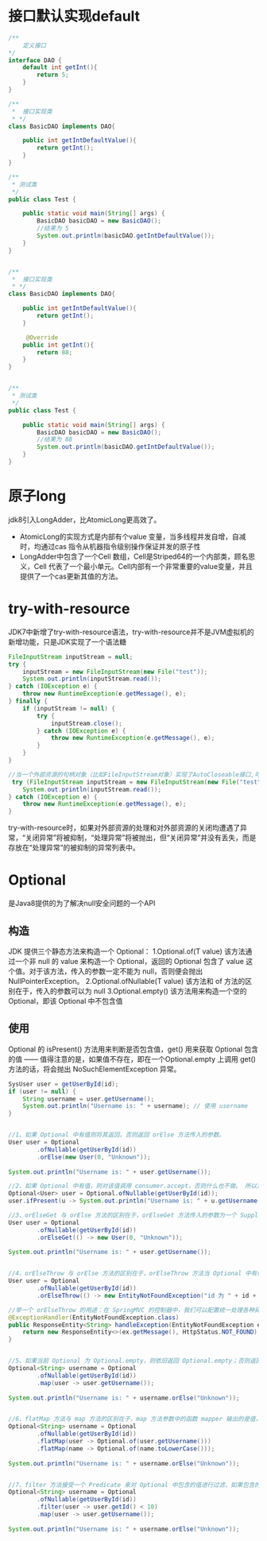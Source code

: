 # 接口默认实现default
```java
/**
    定义接口
*/
interface DAO {
    default int getInt(){
        return 5;
    }
}

/**
 *  接口实现类
 * */
class BasicDAO implements DAO{

    public int getIntDefaultValue(){
        return getInt();
    }
}

/**
 * 测试类
 */
public class Test {

    public static void main(String[] args) {
        BasicDAO basicDAO = new BasicDAO();
        //结果为 5 
        System.out.println(basicDAO.getIntDefaultValue());
    }
}


/**
 *  接口实现类
 * */
class BasicDAO implements DAO{

    public int getIntDefaultValue(){
        return getInt();
    }

     @Override
    public int getInt(){
        return 88;
    }
}


/**
 * 测试类
 */
public class Test {

    public static void main(String[] args) {
        BasicDAO basicDAO = new BasicDAO();
        //结果为 88 
        System.out.println(basicDAO.getIntDefaultValue());
    }
}
```


# 原子long
jdk8引入LongAdder，比AtomicLong更高效了。
- AtomicLong的实现方式是内部有个value 变量，当多线程并发自增，自减时，均通过cas 指令从机器指令级别操作保证并发的原子性
- LongAdder中包含了一个Cell 数组，Cell是Striped64的一个内部类，顾名思义，Cell 代表了一个最小单元。Cell内部有一个非常重要的value变量，并且提供了一个cas更新其值的方法。

# try-with-resource
JDK7中新增了try-with-resource语法，try-with-resource并不是JVM虚拟机的新增功能，只是JDK实现了一个语法糖

```java
FileInputStream inputStream = null;
try {
    inputStream = new FileInputStream(new File("test"));
    System.out.println(inputStream.read());
} catch (IOException e) {
    throw new RuntimeException(e.getMessage(), e);
} finally {
    if (inputStream != null) {
        try {
            inputStream.close();
        } catch (IOException e) {
            throw new RuntimeException(e.getMessage(), e);
        }
    }
}

//当一个外部资源的句柄对象（比如FileInputStream对象）实现了AutoCloseable接口,可以简化
 try (FileInputStream inputStream = new FileInputStream(new File("test"))) {
    System.out.println(inputStream.read());
} catch (IOException e) {
    throw new RuntimeException(e.getMessage(), e);
}
```
try-with-resource时，如果对外部资源的处理和对外部资源的关闭均遭遇了异常，“关闭异常”将被抑制，“处理异常”将被抛出，但“关闭异常”并没有丢失，而是存放在“处理异常”的被抑制的异常列表中。

# Optional
是Java8提供的为了解决null安全问题的一个API
## 构造
JDK 提供三个静态方法来构造一个 Optional：
1.Optional.of(T value)
该方法通过一个非 null 的 value 来构造一个 Optional，返回的 Optional 包含了 value 这个值。对于该方法，传入的参数一定不能为 null，否则便会抛出 NullPointerException。
2.Optional.ofNullable(T value)
该方法和 of 方法的区别在于，传入的参数可以为 null
3.Optional.empty()
该方法用来构造一个空的 Optional，即该 Optional 中不包含值

## 使用
Optional 的 isPresent() 方法用来判断是否包含值，get() 用来获取 Optional 包含的值 —— 值得注意的是，如果值不存在，即在一个Optional.empty 上调用 get() 方法的话，将会抛出 NoSuchElementException 异常。

```java
SysUser user = getUserById(id);
if (user != null) {
    String username = user.getUsername();
    System.out.println("Username is: " + username); // 使用 username
}


//1、如果 Optional 中有值则将其返回，否则返回 orElse 方法传入的参数。
User user = Optional
        .ofNullable(getUserById(id))
        .orElse(new User(0, "Unknown"));
        
System.out.println("Username is: " + user.getUsername());

//2、如果 Optional 中有值，则对该值调用 consumer.accept，否则什么也不做。 所以对于上面的例子，我们可以修改为：
Optional<User> user = Optional.ofNullable(getUserById(id));
user.ifPresent(u -> System.out.println("Username is: " + u.getUsername()));

//3、orElseGet 与 orElse 方法的区别在于，orElseGet 方法传入的参数为一个 Supplier 接口的实现 —— 当 Optional 中有值的时候，返回值；当 Optional 中没有值的时候，返回从该 Supplier 获得的值。
User user = Optional
        .ofNullable(getUserById(id))
        .orElseGet(() -> new User(0, "Unknown"));
        
System.out.println("Username is: " + user.getUsername());


//4、orElseThrow 与 orElse 方法的区别在于，orElseThrow 方法当 Optional 中有值的时候，返回值；没有值的时候会抛出异常，抛出的异常由传入的 exceptionSupplier 提供。
User user = Optional
        .ofNullable(getUserById(id))
        .orElseThrow(() -> new EntityNotFoundException("id 为 " + id + " 的用户没有找到"));

//举一个 orElseThrow 的用途：在 SpringMVC 的控制器中，我们可以配置统一处理各种异常。查询某个实体时，如果数据库中有对应的记录便返回该记录，否则就可以抛出 EntityNotFoundException ，处理 EntityNotFoundException 的方法中我们就给客户端返回Http 状态码 404 和异常对应的信息 —— orElseThrow 完美的适用于这种场景。
@ExceptionHandler(EntityNotFoundException.class)
public ResponseEntity<String> handleException(EntityNotFoundException ex) {
    return new ResponseEntity<>(ex.getMessage(), HttpStatus.NOT_FOUND);
}


//5、如果当前 Optional 为 Optional.empty，则依旧返回 Optional.empty；否则返回一个新的 Optional，该 Optional 包含的是：函数 mapper 在以 value 作为输入时的输出值。
Optional<String> username = Optional
        .ofNullable(getUserById(id))
        .map(user -> user.getUsername());
        
System.out.println("Username is: " + username.orElse("Unknown"));


//6、flatMap 方法与 map 方法的区别在于，map 方法参数中的函数 mapper 输出的是值，然后 map 方法会使用 Optional.ofNullable 将其包装为 Optional；而 flatMap 要求参数中的函数 mapper 输出的就是 Optional。
Optional<String> username = Optional
        .ofNullable(getUserById(id))
        .flatMap(user -> Optional.of(user.getUsername()))
        .flatMap(name -> Optional.of(name.toLowerCase()));
        
System.out.println("Username is: " + username.orElse("Unknown"));


//7、filter 方法接受一个 Predicate 来对 Optional 中包含的值进行过滤，如果包含的值满足条件，那么还是返回这个 Optional；否则返回 Optional.empty。
Optional<String> username = Optional
        .ofNullable(getUserById(id))
        .filter(user -> user.getId() < 10)
        .map(user -> user.getUsername());
        
System.out.println("Username is: " + username.orElse("Unknown"));

```

